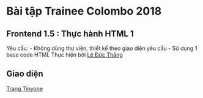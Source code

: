 # **Bài tập Trainee Colombo 2018**
## **Frontend 1.5 : Thực hành HTML 1**
Yêu cầu: - Không dùng thư viện, thiết kế theo giao diện yêu cầu
         - Sử dụng 1 base code HTML
Thực hiện bởi [Lê Đức Thắng](https://github.com/daumarauxanh97)
## Giao diện
[Trang Tinyone](https://thang97.github.io/th)
